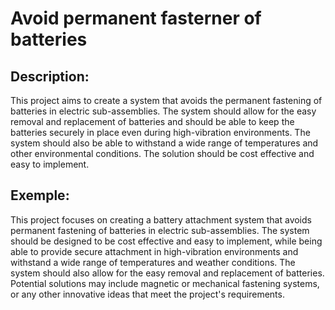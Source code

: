 # Avoid permanent fasterner of batteries

## Description:
This project aims to create a system that avoids the permanent fastening of batteries in electric sub-assemblies. The system should allow for the easy removal and replacement of batteries and should be able to keep the batteries securely in place even during high-vibration environments. The system should also be able to withstand a wide range of temperatures and other environmental conditions. The solution should be cost effective and easy to implement.

## Exemple:
This project focuses on creating a battery attachment system that avoids permanent fastening of batteries in electric sub-assemblies. The system should be designed to be cost effective and easy to implement, while being able to provide secure attachment in high-vibration environments and withstand a wide range of temperatures and weather conditions. The system should also allow for the easy removal and replacement of batteries. Potential solutions may include magnetic or mechanical fastening systems, or any other innovative ideas that meet the project's requirements.
